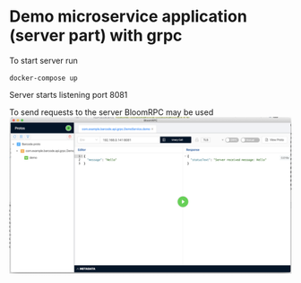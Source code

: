 # Demo microservice application (server part) with grpc

To start server run
```
docker-compose up
```

Server starts listening port 8081

To send requests to the server BloomRPC may be used 
![BloomRPC](static/images/bloom.png?raw=true "BloomRPC")
